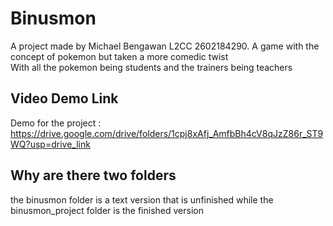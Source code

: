 # Binusmon
A project made by Michael Bengawan L2CC 2602184290. A game with the concept of pokemon but taken a more comedic twist <br />
With all the pokemon being students and the trainers being teachers
## Video Demo Link
Demo for the project :<br />
https://drive.google.com/drive/folders/1cpj8xAfj_AmfbBh4cV8qJzZ86r_ST9WQ?usp=drive_link
## Why are there two folders
the binusmon folder is a text version that is unfinished while the binusmon_project folder is the finished version <br />
